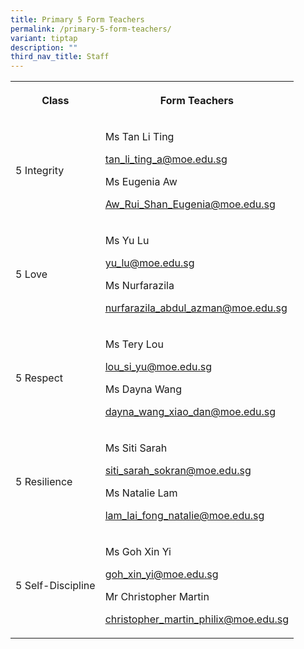 ```yaml
---
title: Primary 5 Form Teachers
permalink: /primary-5-form-teachers/
variant: tiptap
description: ""
third_nav_title: Staff
---
```

<table style="minWidth: 50px">
<colgroup>
<col>
<col>
</colgroup>
<tbody>
<tr>
<th rowspan="1" colspan="1">
<p>Class</p>
</th>
<th rowspan="1" colspan="1">
<p>Form Teachers</p>
</th>
</tr>
<tr>
<td rowspan="1" colspan="1">
<p>5 Integrity</p>
</td>
<td rowspan="1" colspan="1">
<p>Ms Tan Li Ting</p>
<p><a href="mailto:tan_li_ting_a@moe.edu.sg" rel="noopener noreferrer nofollow" target="_blank">tan_li_ting_a@moe.edu.sg</a>
</p>
<p></p>
<p>Ms Eugenia Aw</p>
<p><a href="mailto:Aw_Rui_Shan_Eugenia@moe.edu.sg" rel="noopener noreferrer nofollow" target="_blank">Aw_Rui_Shan_Eugenia@moe.edu.sg</a>
</p>
<p></p>
</td>
</tr>
<tr>
<td rowspan="1" colspan="1">
<p>5 Love</p>
</td>
<td rowspan="1" colspan="1">
<p>Ms Yu Lu</p>
<p><a href="mailto:yu_lu@moe.edu.sg" rel="noopener noreferrer nofollow" target="_blank">yu_lu@moe.edu.sg</a>
</p>
<p></p>
<p>Ms Nurfarazila</p>
<p><a href="mailto:nurfarazila_abdul_azman@moe.edu.sg" rel="noopener noreferrer nofollow" target="_blank">nurfarazila_abdul_azman@moe.edu.sg</a>
</p>
<p></p>
</td>
</tr>
<tr>
<td rowspan="1" colspan="1">
<p>5 Respect</p>
</td>
<td rowspan="1" colspan="1">
<p>Ms Tery Lou</p>
<p><a href="mailto:lou_si_yu@moe.edu.sg" rel="noopener noreferrer nofollow" target="_blank">lou_si_yu@moe.edu.sg</a>
</p>
<p></p>
<p>Ms Dayna Wang</p>
<p><a href="mailto:dayna_wang_xiao_dan@moe.edu.sg" rel="noopener noreferrer nofollow" target="_blank">dayna_wang_xiao_dan@moe.edu.sg</a>
</p>
<p></p>
</td>
</tr>
<tr>
<td rowspan="1" colspan="1">
<p>5 Resilience</p>
</td>
<td rowspan="1" colspan="1">
<p>Ms Siti Sarah</p>
<p><a href="mailto:siti_sarah_sokran@moe.edu.sg" rel="noopener noreferrer nofollow" target="_blank">siti_sarah_sokran@moe.edu.sg</a>
</p>
<p></p>
<p>Ms Natalie Lam</p>
<p><a href="mailto:lam_lai_fong_natalie@moe.edu.sg" rel="noopener noreferrer nofollow" target="_blank">lam_lai_fong_natalie@moe.edu.sg</a>
</p>
<p></p>
</td>
</tr>
<tr>
<td rowspan="1" colspan="1">
<p>5 Self-Discipline</p>
</td>
<td rowspan="1" colspan="1">
<p>Ms Goh Xin Yi</p>
<p><a href="mailto:goh_xin_yi@moe.edu.sg" rel="noopener noreferrer nofollow" target="_blank">goh_xin_yi@moe.edu.sg</a>
</p>
<p></p>
<p>Mr Christopher Martin</p>
<p><a href="mailto:christopher_martin_philix@moe.edu.sg" rel="noopener noreferrer nofollow" target="_blank">christopher_martin_philix@moe.edu.sg</a>
</p>
<p></p>
</td>
</tr>
</tbody>
</table>
<p></p>
